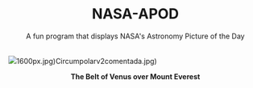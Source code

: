 <div align="center">
  <h1>
    NASA-APOD
  </h1>
</div>
  
<div align="center">
  A fun program that displays NASA's Astronomy Picture of the Day
</div>

<br>

![](https://apod.nasa.gov/apod/image/2306/BeltofEverest_Mukherjee_4000_annotated.jpg)1600px.jpg)Circumpolarv2comentada.jpg)

<p align = "center">
  <b>The Belt of Venus over Mount Everest</b>
</p>
